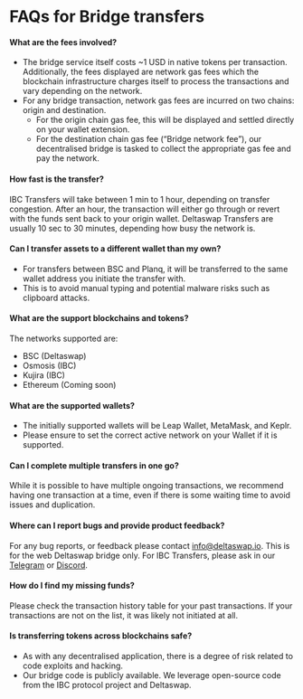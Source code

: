 # FAQs for Bridge transfers

#### What are the fees involved?

* The bridge service itself costs ~1 USD in native tokens per transaction. Additionally, the fees displayed are network gas fees which the blockchain infrastructure charges itself to process the transactions and vary depending on the network.
* For any bridge transaction, network gas fees are incurred on two chains: origin and destination.
  * For the origin chain gas fee, this will be displayed and settled directly on your wallet extension.
  * For the destination chain gas fee (“Bridge network fee”), our decentralised bridge is tasked to collect the appropriate gas fee and pay the network.

#### How fast is the transfer?

IBC Transfers will take between 1 min to 1 hour, depending on transfer congestion. After an hour, the transaction will either go through or revert with the funds sent back to your origin wallet.
Deltaswap Transfers are usually 10 sec to 30 minutes, depending how busy the network is.

#### Can I transfer assets to a different wallet than my own?

* For transfers between BSC and Planq, it will be transferred to the same wallet address you initiate the transfer with.
* This is to avoid manual typing and potential malware risks such as clipboard attacks.

#### What are the support blockchains and tokens?

The networks supported are:

* BSC (Deltaswap)
* Osmosis (IBC)
* Kujira (IBC)
* Ethereum (Coming soon)

#### What are the supported wallets?

* The initially supported wallets will be Leap Wallet, MetaMask, and Keplr.
* Please ensure to set the correct active network on your Wallet if it is supported.

#### Can I complete multiple transfers in one go?

While it is possible to have multiple ongoing transactions, we recommend having one transaction at a time, even if there is some waiting time to avoid issues and duplication.

#### Where can I report bugs and provide product feedback?

For any bug reports, or feedback please contact [info@deltaswap.io](mailto:info@deltaswap.io). This is for the web Deltaswap bridge only. 
For IBC Transfers, please ask in our [Telegram](https://t.me/PlanqNetwork) or [Discord](https://discord.gg/planq-network).

#### How do I find my missing funds?

Please check the transaction history table for your past transactions. If your transactions are not on the list, it was likely not initiated at all.

#### Is transferring tokens across blockchains safe?

* As with any decentralised application, there is a degree of risk related to code exploits and hacking.
* Our bridge code is publicly available. We leverage open-source code from the IBC protocol project and Deltaswap.


&#x20;
